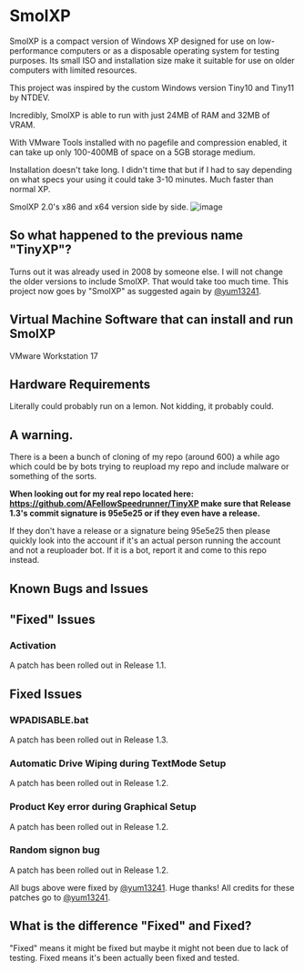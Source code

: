 # SmolXP
SmolXP is a compact version of Windows XP designed for use on low-performance computers or as a disposable operating system for testing purposes. Its small ISO and installation size make it suitable for use on older computers with limited resources. 

This project was inspired by the custom Windows version Tiny10 and Tiny11 by NTDEV. 

Incredibly, SmolXP is able to run with just 24MB of RAM and 32MB of VRAM.

With VMware Tools installed with no pagefile and compression enabled, it can take up only 100-400MB of space on a 5GB storage medium.

Installation doesn't take long. I didn't time that but if I had to say depending on what specs your using it could take 3-10 minutes. Much faster than normal XP.


SmolXP 2.0's x86 and x64 version side by side.
![image](https://github.com/AFellowSpeedrunner/SmolXP/assets/73440604/bed5c63e-f998-444c-ae71-b810e71caadd)

## So what happened to the previous name "TinyXP"?
Turns out it was already used in 2008 by someone else. I will not change the older versions to include SmolXP. That would take too much time. This project now goes by "SmolXP" as suggested again by [@yum13241](https://github.com/yum13241).

## Virtual Machine Software that can install and run SmolXP
VMware Workstation 17

## Hardware Requirements
Literally could probably run on a lemon. Not kidding, it probably could.

## A warning.
There is a been a bunch of cloning of my repo (around 600) a while ago which could be by bots trying to reupload my repo and include malware or something of the sorts. 

**When looking out for my real repo located here: https://github.com/AFellowSpeedrunner/TinyXP make sure that Release 1.3's commit signature is 95e5e25 or if they even have a release.** 

If they don't have a release or a signature being 95e5e25 then please quickly look into the account if it's an actual person running the account and not a reuploader bot. If it is a bot, report it and come to this repo instead.

## Known Bugs and Issues

## "Fixed" Issues
### Activation
A patch has been rolled out in Release 1.1.

## Fixed Issues
### WPADISABLE.bat
A patch has been rolled out in Release 1.3.

### Automatic Drive Wiping during TextMode Setup
A patch has been rolled out in Release 1.2.

### Product Key error during Graphical Setup
A patch has been rolled out in Release 1.2.

### Random signon bug
A patch has been rolled out in Release 1.2.

All bugs above were fixed by [@yum13241](https://github.com/yum13241). Huge thanks! All credits for these patches go to [@yum13241](https://github.com/yum13241).

## What is the difference "Fixed" and Fixed?
"Fixed" means it might be fixed but maybe it might not been due to lack of testing. Fixed means it's been actually been fixed and tested.
